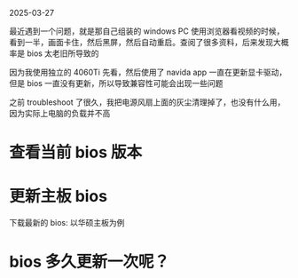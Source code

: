 2025-03-27

最近遇到一个问题，就是那自己组装的 windows PC 使用浏览器看视频的时候，看到一半，画面卡住，然后黑屏，然后自动重启。查阅了很多资料，后来发现大概率是 bios 太老旧所导致的

因为我使用独立的 4060Ti 先看，然后使用了 navida app 一直在更新显卡驱动，但是 bios 一直没有更新，所以导致兼容性可能会出现一些问题

之前 troubleshoot 了很久，我把电源风扇上面的灰尘清理掉了，也没有什么用，因为实际上电脑的负载并不高



# 查看当前 bios 版本



# 更新主板 bios

下载最新的 bios: 以华硕主板为例





# bios 多久更新一次呢？